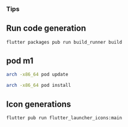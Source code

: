 ### Tips

## Run code generation

```bash
flutter packages pub run build_runner build
```

## pod m1

```bash
arch -x86_64 pod update
```

```bash
arch -x86_64 pod install
```

## Icon generations

```bash
flutter pub run flutter_launcher_icons:main
```